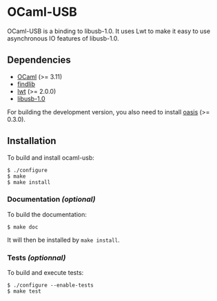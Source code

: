 OCaml-USB
=========

OCaml-USB is a binding to libusb-1.0. It uses Lwt to make it easy to
use asynchronous IO features of libusb-1.0.

Dependencies
------------

* [OCaml](http://caml.inria.fr/ocaml/) (>= 3.11)
* [findlib](http://projects.camlcity.org/projects/findlib.html)
* [lwt](http://ocsigen.org/lwt/) (>= 2.0.0)
* [libusb-1.0](http://www.libusb.org/)

For building the development version, you also need to install
[oasis](http://oasis.forge.ocamlcore.org/) (>= 0.3.0).

Installation
------------

To build and install ocaml-usb:

    $ ./configure
    $ make
    $ make install

### Documentation _(optional)_

To build the documentation:

    $ make doc

It will then be installed by `make install`.

### Tests _(optionnal)_

To build and execute tests:

    $ ./configure --enable-tests
    $ make test
